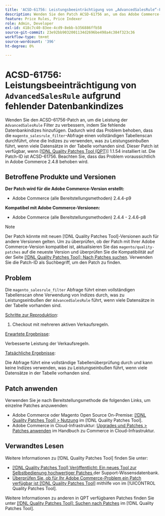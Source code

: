 ```yaml
---
title: 'ACSD-61756: Leistungsbeeinträchtigung von „AdvancedSalesRule“-Filtern aufgrund fehlender Datenbankindizes'
description: Wenden Sie den Patch ACSD-61756 an, um das Adobe Commerce-Problem zu beheben, bei dem die Abfrage „magento_salesrule_filter“ eine vollständige Tabellenüberprüfung ohne Verwendung von Indizes durchführt, was bei der Verarbeitung großer Datensatzmengen zu Leistungseinbußen führt. Dieser Patch verbessert die Leistung, indem er die fehlenden Datenbankindizes für „AdvancedSalesRule“-Filter hinzufügt.
feature: Price Rules, Price Indexer
role: Admin, Developer
exl-id: 418c7c40-83ee-4cd9-8ebb-b356886ffb58
source-git-commit: 23e92bb9032001134d2696be498a4c384f323c36
workflow-type: tm+mt
source-wordcount: '396'
ht-degree: 0%

---
```


# ACSD-61756: Leistungsbeeinträchtigung von `AdvancedSalesRule` aufgrund fehlender Datenbankindizes

Wenden Sie den ACSD-61756-Patch an, um die Leistung der `AdvancedSalesRule` Filter zu verbessern, indem Sie fehlende Datenbankindizes hinzufügen. Dadurch wird das Problem behoben, dass die `magento_salesrule_filter`-Abfrage einen vollständigen Tabellenscan durchführt, ohne die Indizes zu verwenden, was zu Leistungseinbußen führt, wenn viele Datensätze in der Tabelle vorhanden sind. Dieser Patch ist verfügbar, wenn [[!DNL Quality Patches Tool (QPT)]](https://experienceleague.adobe.com/de/docs/commerce-knowledge-base/kb/announcements/commerce-announcements/magento-quality-patches-released-new-tool-to-self-serve-quality-patches) 1.1.54 installiert ist. Die Patch-ID ist ACSD-61756. Beachten Sie, dass das Problem voraussichtlich in Adobe Commerce 2.4.8 behoben wird.

## Betroffene Produkte und Versionen

**Der Patch wird für die Adobe Commerce-Version erstellt:**

* Adobe Commerce (alle Bereitstellungsmethoden) 2.4.4-p9

**Kompatibel mit Adobe Commerce-Versionen:**

* Adobe Commerce (alle Bereitstellungsmethoden) 2.4.4 - 2.4.6-p8

>[!NOTE]
>
>Der Patch könnte mit neuen [!DNL Quality Patches Tool]-Versionen auch für andere Versionen gelten. Um zu überprüfen, ob der Patch mit Ihrer Adobe Commerce-Version kompatibel ist, aktualisieren Sie das `magento/quality-patches` auf die neueste Version und überprüfen Sie die Kompatibilität auf der Seite [[!DNL Quality Patches Tool]: Nach Patches suchen](https://experienceleague.adobe.com/tools/commerce-quality-patches/index.html?lang=de). Verwenden Sie die Patch-ID als Suchbegriff, um den Patch zu finden.

## Problem

Die `magento_salesrule_filter` Abfrage führt einen vollständigen Tabellenscan ohne Verwendung von Indizes durch, was zu Leistungseinbußen der `AdvancedSalesRule` führt, wenn viele Datensätze in der Tabelle vorhanden sind.

<u>Schritte zur Reproduktion</u>:

1. Checkout mit mehreren aktiven Verkaufsregeln.

<u>Erwartete Ergebnisse</u>:

Verbesserte Leistung der Verkaufsregeln.

<u>Tatsächliche Ergebnisse</u>:

Die Abfrage führt eine vollständige Tabellenüberprüfung durch und kann keine Indizes verwenden, was zu Leistungseinbußen führt, wenn viele Datensätze in der Tabelle vorhanden sind.

## Patch anwenden

Verwenden Sie je nach Bereitstellungsmethode die folgenden Links, um einzelne Patches anzuwenden:

* Adobe Commerce oder Magento Open Source On-Premise: [[!DNL Quality Patches Tool] > Nutzung](/help/tools/quality-patches-tool/usage.md) im [!DNL Quality Patches Tool].
* Adobe Commerce in Cloud-Infrastruktur: [Upgrades und Patches > Patches anwenden](https://experienceleague.adobe.com/docs/commerce-cloud-service/user-guide/develop/upgrade/apply-patches.html?lang=de) im Handbuch zu Commerce in Cloud-Infrastruktur.

## Verwandtes Lesen

Weitere Informationen zu [!DNL Quality Patches Tool] finden Sie unter:

* [[!DNL Quality Patches Tool] Veröffentlicht: Ein neues Tool zur Selbstbedienung hochwertiger Patches ](https://experienceleague.adobe.com/de/docs/commerce-knowledge-base/kb/announcements/commerce-announcements/magento-quality-patches-released-new-tool-to-self-serve-quality-patches) der Support-Wissensdatenbank.
* [Überprüfen Sie, ob für Ihr Adobe Commerce-Problem ein Patch verfügbar ist [!DNL Quality Patches Tool]](/help/tools/quality-patches-tool/patches-available-in-qpt/check-patch-for-magento-issue-with-magento-quality-patches.md) mithilfe von im [!UICONTROL Quality Patches Tool].

Weitere Informationen zu anderen in QPT verfügbaren Patches finden Sie unter [[!DNL Quality Patches Tool]: Suchen nach Patches](https://experienceleague.adobe.com/tools/commerce-quality-patches/index.html?lang=de) im [!DNL Quality Patches Tool].
